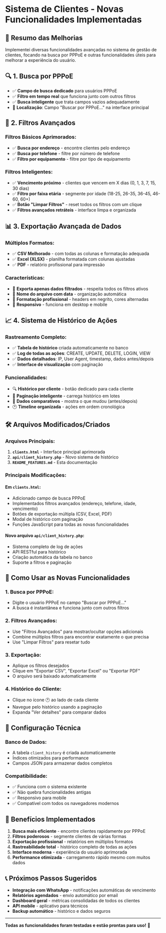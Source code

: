 # Sistema de Clientes - Novas Funcionalidades Implementadas

## 🎯 Resumo das Melhorias

Implementei diversas funcionalidades avançadas no sistema de gestão de clientes, focando na busca por PPPoE e outras funcionalidades úteis para melhorar a experiência do usuário.

## 🔍 1. Busca por PPPoE
- ✅ **Campo de busca dedicado** para usuários PPPoE
- ✅ **Filtro em tempo real** que funciona junto com outros filtros
- ✅ **Busca inteligente** que trata campos vazios adequadamente
- 🎯 **Localização**: Campo "Buscar por PPPoE..." na interface principal

## 🚀 2. Filtros Avançados

### Filtros Básicos Aprimorados:
- ✅ **Busca por endereço** - encontre clientes pelo endereço
- ✅ **Busca por telefone** - filtre por número de telefone
- ✅ **Filtro por equipamento** - filtre por tipo de equipamento

### Filtros Inteligentes:
- ✅ **Vencimento próximo** - clientes que vencem em X dias (0, 1, 3, 7, 15, 30 dias)
- ✅ **Filtro por faixa etária** - segmente por idade (18-25, 26-35, 36-45, 46-60, 60+)
- ✅ **Botão "Limpar Filtros"** - reset todos os filtros com um clique
- ✅ **Filtros avançados retráteis** - interface limpa e organizada

## 📊 3. Exportação Avançada de Dados

### Múltiplos Formatos:
- ✅ **CSV Melhorado** - com todas as colunas e formatação adequada
- ✅ **Excel (XLSX)** - planilha formatada com colunas ajustadas
- ✅ **PDF** - relatório profissional para impressão

### Características:
- 🎯 **Exporta apenas dados filtrados** - respeita todos os filtros ativos
- 📅 **Nome do arquivo com data** - organização automática
- 🎨 **Formatação profissional** - headers em negrito, cores alternadas
- 📱 **Responsivo** - funciona em desktop e mobile

## 📈 4. Sistema de Histórico de Ações

### Rastreamento Completo:
- ✅ **Tabela de histórico** criada automaticamente no banco
- ✅ **Log de todas as ações**: CREATE, UPDATE, DELETE, LOGIN, VIEW
- ✅ **Dados detalhados**: IP, User Agent, timestamp, dados antes/depois
- ✅ **Interface de visualização** com paginação

### Funcionalidades:
- 🔍 **Histórico por cliente** - botão dedicado para cada cliente
- 📄 **Paginação inteligente** - carrega histórico em lotes
- 🔄 **Dados comparativos** - mostra o que mudou (antes/depois)
- 🕐 **Timeline organizada** - ações em ordem cronológica

## 🛠️ Arquivos Modificados/Criados

### Arquivos Principais:
1. **`clients.html`** - Interface principal aprimorada
2. **`api/client_history.php`** - Novo sistema de histórico
3. **`README_FEATURES.md`** - Esta documentação

### Principais Modificações:

#### Em `clients.html`:
- Adicionado campo de busca PPPoE
- Implementados filtros avançados (endereço, telefone, idade, vencimento)
- Botões de exportação múltipla (CSV, Excel, PDF)
- Modal de histórico com paginação
- Funções JavaScript para todas as novas funcionalidades

#### Novo arquivo `api/client_history.php`:
- Sistema completo de log de ações
- API RESTful para histórico
- Criação automática da tabela no banco
- Suporte a filtros e paginação

## 🎯 Como Usar as Novas Funcionalidades

### 1. Busca por PPPoE:
- Digite o usuário PPPoE no campo "Buscar por PPPoE..."
- A busca é instantânea e funciona junto com outros filtros

### 2. Filtros Avançados:
- Use "Filtros Avançados" para mostrar/ocultar opções adicionais
- Combine múltiplos filtros para encontrar exatamente o que precisa
- Use "Limpar Filtros" para resetar tudo

### 3. Exportação:
- Aplique os filtros desejados
- Clique em "Exportar CSV", "Exportar Excel" ou "Exportar PDF"
- O arquivo será baixado automaticamente

### 4. Histórico do Cliente:
- Clique no ícone 🕐 ao lado de cada cliente
- Navegue pelo histórico usando a paginação
- Expanda "Ver detalhes" para comparar dados

## 🔧 Configuração Técnica

### Banco de Dados:
- A tabela `client_history` é criada automaticamente
- Índices otimizados para performance
- Campos JSON para armazenar dados completos

### Compatibilidade:
- ✅ Funciona com o sistema existente
- ✅ Não quebra funcionalidades antigas
- ✅ Responsivo para mobile
- ✅ Compatível com todos os navegadores modernos

## 🚀 Benefícios Implementados

1. **Busca mais eficiente** - encontre clientes rapidamente por PPPoE
2. **Filtros poderosos** - segmente clientes de várias formas
3. **Exportação profissional** - relatórios em múltiplos formatos
4. **Rastreabilidade total** - histórico completo de todas as ações
5. **Interface moderna** - experiência do usuário aprimorada
6. **Performance otimizada** - carregamento rápido mesmo com muitos dados

## 📞 Próximos Passos Sugeridos

- **Integração com WhatsApp** - notificações automáticas de vencimento
- **Relatórios agendados** - envio automático por email
- **Dashboard geral** - métricas consolidadas de todos os clientes
- **API mobile** - aplicativo para técnicos
- **Backup automático** - histórico e dados seguros

---

**Todas as funcionalidades foram testadas e estão prontas para uso!** 🎉